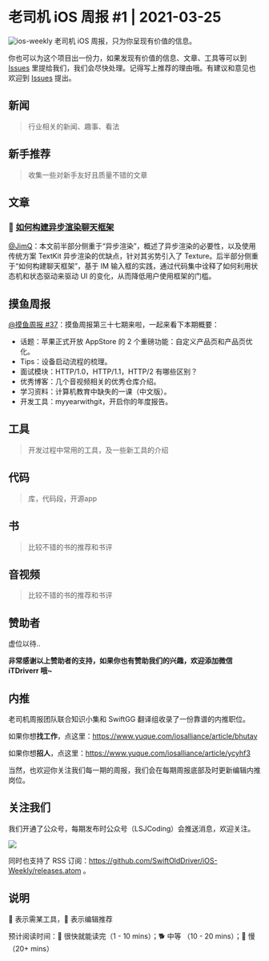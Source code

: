 # 老司机 iOS 周报 #1 | 2021-03-25

![ios-weekly](https://github.com/SwiftOldDriver/iOS-Weekly/blob/master/assets/ios-weekly.png?raw=true)
老司机 iOS 周报，只为你呈现有价值的信息。

你也可以为这个项目出一份力，如果发现有价值的信息、文章、工具等可以到 [Issues](https://github.com/SwiftOldDriver/iOS-Weekly/issues) 里提给我们，我们会尽快处理。记得写上推荐的理由哦。有建议和意见也欢迎到 [Issues](https://github.com/SwiftOldDriver/iOS-Weekly/issues) 提出。

## 新闻

> 行业相关的新闻、趣事、看法

## 新手推荐

> 收集一些对新手友好且质量不错的文章

## 文章

### 🐎 [如何构建异步渲染聊天框架](https://mp.weixin.qq.com/s/CAoTWjjnPBzALPBDZaU54g)

[@JimQ](https://github.com/waz0820)：本文前半部分侧重于“异步渲染”，概述了异步渲染的必要性，以及使用传统方案 TextKit 异步渲染的优缺点，针对其劣势引入了 Texture。后半部分侧重于“如何构建聊天框架”，基于 IM 输入框的实践，通过代码集中诠释了如何利用状态机和状态驱动来驱动 UI 的变化，从而降低用户使用框架的门槛。

## 摸鱼周报

[@摸鱼周报 #37](https://mp.weixin.qq.com/s/PwZ2nIHRo0GDsjMx7lSFLg)：摸鱼周报第三十七期来啦，一起来看下本期概要：

* 话题：苹果正式开放 AppStore 的 2 个重磅功能：自定义产品页和产品页优化。
* Tips：设备启动流程的梳理。
* 面试模块：HTTP/1.0，HTTP/1.1，HTTP/2 有哪些区别？
* 优秀博客：几个音视频相关的优秀仓库介绍。
* 学习资料：计算机教育中缺失的一课（中文版）。
* 开发工具：myyearwithgit，开启你的年度报告。

## 工具

> 开发过程中常用的工具，及一些新工具的介绍

## 代码

> 库，代码段，开源app

## 书

> 比较不错的书的推荐和书评

## 音视频

> 比较不错的书的推荐和书评

## 赞助者

虚位以待..

**非常感谢以上赞助者的支持，如果你也有赞助我们的兴趣，欢迎添加微信 iTDriverr 哦~**

## 内推

老司机周报团队联合知识小集和 SwiftGG 翻译组收录了一份靠谱的内推职位。

如果你想**找工作**，点这里：https://www.yuque.com/iosalliance/article/bhutav

如果你想**招人**，点这里：https://www.yuque.com/iosalliance/article/ycyhf3

当然，也欢迎你关注我们每一期的周报，我们会在每期周报底部及时更新编辑内推岗位。

## 关注我们

我们开通了公众号，每期发布时公众号（LSJCoding）会推送消息，欢迎关注。

![](https://github.com/SwiftOldDriver/iOS-Weekly/blob/master/assets/qrcode_for_wechat.jpg?raw=true)

同时也支持了 RSS 订阅：https://github.com/SwiftOldDriver/iOS-Weekly/releases.atom 。

## 说明

🚧 表示需某工具，🌟 表示编辑推荐

预计阅读时间：🐎 很快就能读完（1 - 10 mins）；🐕 中等 （10 - 20 mins）；🐢 慢（20+ mins）
